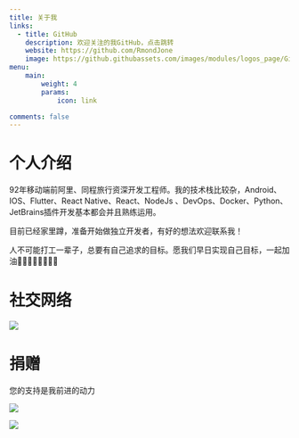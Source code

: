 ```yaml
---
title: 关于我
links:
  - title: GitHub
    description: 欢迎关注的我GitHub，点击跳转
    website: https://github.com/RmondJone
    image: https://github.githubassets.com/images/modules/logos_page/GitHub-Mark.png
menu:
    main: 
        weight: 4
        params:
            icon: link

comments: false
---
```


# 个人介绍
92年移动端前阿里、同程旅行资深开发工程师。我的技术栈比较杂，Android、IOS、Flutter、React Native、React、NodeJs
、DevOps、Docker、Python、JetBrains插件开发基本都会并且熟练运用。

目前已经家里蹲，准备开始做独立开发者，有好的想法欢迎联系我！

人不可能打工一辈子，总要有自己追求的目标。愿我们早日实现自己目标，一起加油💪🏻💪🏻💪🏻💪🏻

# 社交网络
![](/images/weixin.jpg)

# 捐赠

您的支持是我前进的动力

![](/images/weixinpay.jpeg)

![](/images/alipay.jpeg)
